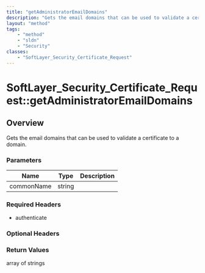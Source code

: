 ```yaml
---
title: "getAdministratorEmailDomains"
description: "Gets the email domains that can be used to validate a certificate to a domain."
layout: "method"
tags:
    - "method"
    - "sldn"
    - "Security"
classes:
    - "SoftLayer_Security_Certificate_Request"
---
```

# SoftLayer_Security_Certificate_Request::getAdministratorEmailDomains
## Overview 
Gets the email domains that can be used to validate a certificate to a domain. 

### Parameters 
|Name | Type | Description |
| --- | --- | --- |
|commonName| string| |


### Required Headers
* authenticate

### Optional Headers

### Return Values
array of strings
